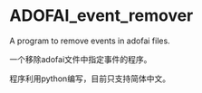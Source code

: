 # ADOFAI_event_remover
A program to remove events in adofai files. 

一个移除adofai文件中指定事件的程序。

程序利用python编写，目前只支持简体中文。

